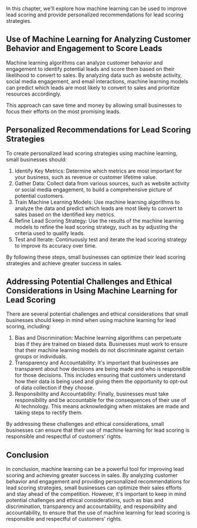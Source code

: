 
In this chapter, we'll explore how machine learning can be used to improve lead scoring and provide personalized recommendations for lead scoring strategies.

Use of Machine Learning for Analyzing Customer Behavior and Engagement to Score Leads
-------------------------------------------------------------------------------------

Machine learning algorithms can analyze customer behavior and engagement to identify potential leads and score them based on their likelihood to convert to sales. By analyzing data such as website activity, social media engagement, and email interactions, machine learning models can predict which leads are most likely to convert to sales and prioritize resources accordingly.

This approach can save time and money by allowing small businesses to focus their efforts on the most promising leads.

Personalized Recommendations for Lead Scoring Strategies
--------------------------------------------------------

To create personalized lead scoring strategies using machine learning, small businesses should:

1. Identify Key Metrics: Determine which metrics are most important for your business, such as revenue or customer lifetime value.
2. Gather Data: Collect data from various sources, such as website activity or social media engagement, to build a comprehensive picture of potential customers.
3. Train Machine Learning Models: Use machine learning algorithms to analyze the data and predict which leads are most likely to convert to sales based on the identified key metrics.
4. Refine Lead Scoring Strategy: Use the results of the machine learning models to refine the lead scoring strategy, such as by adjusting the criteria used to qualify leads.
5. Test and Iterate: Continuously test and iterate the lead scoring strategy to improve its accuracy over time.

By following these steps, small businesses can optimize their lead scoring strategies and achieve greater success in sales.

Addressing Potential Challenges and Ethical Considerations in Using Machine Learning for Lead Scoring
-----------------------------------------------------------------------------------------------------

There are several potential challenges and ethical considerations that small businesses should keep in mind when using machine learning for lead scoring, including:

1. Bias and Discrimination: Machine learning algorithms can perpetuate bias if they are trained on biased data. Businesses must work to ensure that their machine learning models do not discriminate against certain groups or individuals.
2. Transparency and Accountability: It's important that businesses are transparent about how decisions are being made and who is responsible for those decisions. This includes ensuring that customers understand how their data is being used and giving them the opportunity to opt-out of data collection if they choose.
3. Responsibility and Accountability: Finally, businesses must take responsibility and be accountable for the consequences of their use of AI technology. This means acknowledging when mistakes are made and taking steps to rectify them.

By addressing these challenges and ethical considerations, small businesses can ensure that their use of machine learning for lead scoring is responsible and respectful of customers' rights.

Conclusion
----------

In conclusion, machine learning can be a powerful tool for improving lead scoring and achieving greater success in sales. By analyzing customer behavior and engagement and providing personalized recommendations for lead scoring strategies, small businesses can optimize their sales efforts and stay ahead of the competition. However, it's important to keep in mind potential challenges and ethical considerations, such as bias and discrimination, transparency and accountability, and responsibility and accountability, to ensure that the use of machine learning for lead scoring is responsible and respectful of customers' rights.
